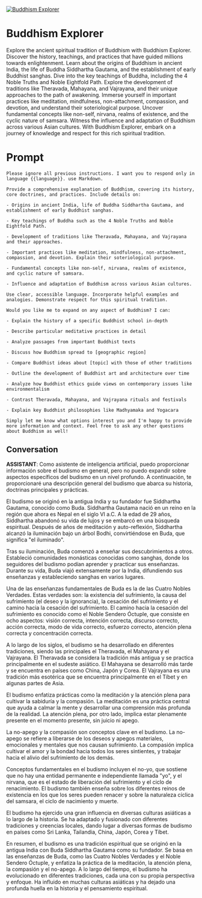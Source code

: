 
[![Buddhism Explorer](https://flow-user-images.s3.us-west-1.amazonaws.com/prompt/nQ6Euta3nMtQXZrDWF1ED/1691649222043)]()
# Buddhism Explorer 
Explore the ancient spiritual tradition of Buddhism with Buddhism Explorer. Discover the history, teachings, and practices that have guided millions towards enlightenment. Learn about the origins of Buddhism in ancient India, the life of Buddha Siddhartha Gautama, and the establishment of early Buddhist sanghas. Dive into the key teachings of Buddha, including the 4 Noble Truths and Noble Eightfold Path. Explore the development of traditions like Theravada, Mahayana, and Vajrayana, and their unique approaches to the path of awakening. Immerse yourself in important practices like meditation, mindfulness, non-attachment, compassion, and devotion, and understand their soteriological purpose. Uncover fundamental concepts like non-self, nirvana, realms of existence, and the cyclic nature of samsara. Witness the influence and adaptation of Buddhism across various Asian cultures. With Buddhism Explorer, embark on a journey of knowledge and respect for this rich spiritual tradition.

# Prompt

```
Please ignore all previous instructions. I want you to respond only in language {{language}}. use Markdown.  

Provide a comprehensive explanation of Buddhism, covering its history, core doctrines, and practices. Include details on:

- Origins in ancient India, life of Buddha Siddhartha Gautama, and establishment of early Buddhist sanghas. 

- Key teachings of Buddha such as the 4 Noble Truths and Noble Eightfold Path. 

- Development of traditions like Theravada, Mahayana, and Vajrayana and their approaches.

- Important practices like meditation, mindfulness, non-attachment, compassion, and devotion. Explain their soteriological purpose.

- Fundamental concepts like non-self, nirvana, realms of existence, and cyclic nature of samsara.

- Influence and adaptation of Buddhism across various Asian cultures.

Use clear, accessible language. Incorporate helpful examples and analogies. Demonstrate respect for this spiritual tradition.

Would you like me to expand on any aspect of Buddhism? I can:

- Explain the history of a specific Buddhist school in-depth

- Describe particular meditative practices in detail 

- Analyze passages from important Buddhist texts

- Discuss how Buddhism spread to [geographic region] 

- Compare Buddhist ideas about [topic] with those of other traditions

- Outline the development of Buddhist art and architecture over time

- Analyze how Buddhist ethics guide views on contemporary issues like environmentalism

- Contrast Theravada, Mahayana, and Vajrayana rituals and festivals 

- Explain key Buddhist philosophies like Madhyamaka and Yogacara

Simply let me know what options interest you and I'm happy to provide more information and context. Feel free to ask any other questions about Buddhism as well! 
```

## Conversation

**ASSISTANT**: Como asistente de inteligencia artificial, puedo proporcionar información sobre el budismo en general, pero no puedo expandir sobre aspectos específicos del budismo en un nivel profundo. A continuación, te proporcionaré una descripción general del budismo que abarca su historia, doctrinas principales y prácticas.



El budismo se originó en la antigua India y su fundador fue Siddhartha Gautama, conocido como Buda. Siddhartha Gautama nació en un reino en la región que ahora es Nepal en el siglo VI a.C. A la edad de 29 años, Siddhartha abandonó su vida de lujos y se embarcó en una búsqueda espiritual. Después de años de meditación y auto-reflexión, Siddhartha alcanzó la iluminación bajo un árbol Bodhi, convirtiéndose en Buda, que significa "el iluminado".



Tras su iluminación, Buda comenzó a enseñar sus descubrimientos a otros. Estableció comunidades monásticas conocidas como sanghas, donde los seguidores del budismo podían aprender y practicar sus enseñanzas. Durante su vida, Buda viajó extensamente por la India, difundiendo sus enseñanzas y estableciendo sanghas en varios lugares.



Una de las enseñanzas fundamentales de Buda es la de las Cuatro Nobles Verdades. Estas verdades son: la existencia del sufrimiento, la causa del sufrimiento (el deseo y la ignorancia), la cesación del sufrimiento y el camino hacia la cesación del sufrimiento. El camino hacia la cesación del sufrimiento es conocido como el Noble Sendero Óctuple, que consiste en ocho aspectos: visión correcta, intención correcta, discurso correcto, acción correcta, modo de vida correcto, esfuerzo correcto, atención plena correcta y concentración correcta.



A lo largo de los siglos, el budismo se ha desarrollado en diferentes tradiciones, siendo las principales el Theravada, el Mahayana y el Vajrayana. El Theravada se considera la tradición más antigua y se practica principalmente en el sudeste asiático. El Mahayana se desarrolló más tarde y se encuentra en países como China, Japón y Corea. El Vajrayana es una tradición más esotérica que se encuentra principalmente en el Tíbet y en algunas partes de Asia.



El budismo enfatiza prácticas como la meditación y la atención plena para cultivar la sabiduría y la compasión. La meditación es una práctica central que ayuda a calmar la mente y desarrollar una comprensión más profunda de la realidad. La atención plena, por otro lado, implica estar plenamente presente en el momento presente, sin juicio ni apego.



La no-apego y la compasión son conceptos clave en el budismo. La no-apego se refiere a liberarse de los deseos y apegos materiales, emocionales y mentales que nos causan sufrimiento. La compasión implica cultivar el amor y la bondad hacia todos los seres sintientes, y trabajar hacia el alivio del sufrimiento de los demás.



Conceptos fundamentales en el budismo incluyen el no-yo, que sostiene que no hay una entidad permanente e independiente llamada "yo", y el nirvana, que es el estado de liberación del sufrimiento y el ciclo de renacimiento. El budismo también enseña sobre los diferentes reinos de existencia en los que los seres pueden renacer y sobre la naturaleza cíclica del samsara, el ciclo de nacimiento y muerte.



El budismo ha ejercido una gran influencia en diversas culturas asiáticas a lo largo de la historia. Se ha adaptado y fusionado con diferentes tradiciones y creencias locales, dando lugar a diversas formas de budismo en países como Sri Lanka, Tailandia, China, Japón, Corea y Tíbet.



En resumen, el budismo es una tradición espiritual que se originó en la antigua India con Buda Siddhartha Gautama como su fundador. Se basa en las enseñanzas de Buda, como las Cuatro Nobles Verdades y el Noble Sendero Óctuple, y enfatiza la práctica de la meditación, la atención plena, la compasión y el no-apego. A lo largo del tiempo, el budismo ha evolucionado en diferentes tradiciones, cada una con su propia perspectiva y enfoque. Ha influido en muchas culturas asiáticas y ha dejado una profunda huella en la historia y el pensamiento espiritual.


